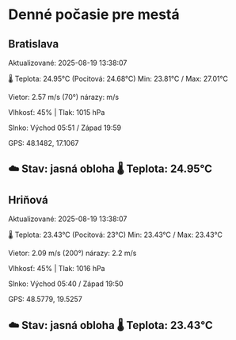 ﻿# Denné počasie pre mestá

## Bratislava
Aktualizované: 2025-08-19 13:38:07

🌡️ Teplota: 24.95°C 
(Pocitová: 24.68°C)
Min: 23.81°C / Max: 27.01°C

Vietor: 2.57 m/s    (70°) 
nárazy:  m/s

Vlhkosť: 45% | Tlak: 1015 hPa

Slnko: Východ 05:51 / Západ 19:59

GPS: 48.1482, 17.1067

☁️ Stav: jasná obloha        🌡️ Teplota: 24.95°C
---

## Hriňová
Aktualizované: 2025-08-19 13:38:07

🌡️ Teplota: 23.43°C 
(Pocitová: 23°C)
Min: 23.43°C / Max: 23.43°C

Vietor: 2.09 m/s (200°)
nárazy: 2.2 m/s

Vlhkosť: 45% | Tlak: 1016 hPa

Slnko: Východ 05:40 / Západ 19:50

GPS: 48.5779, 19.5257

☁️ Stav: jasná obloha        🌡️ Teplota: 23.43°C
---
